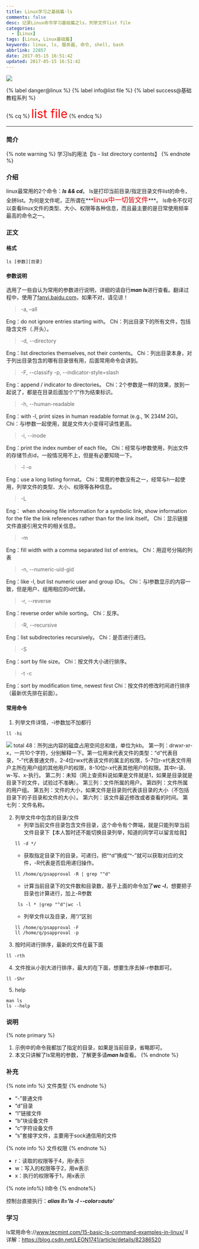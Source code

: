 ```yaml
---
title: Linux学习之基础篇-ls
comments: false
desc: 记录Linux命令学习基础篇之ls，列举文件list file
categories:
  - [Linux]
tags: [Linux, Linux基础篇]
keywords: linux, ls, 服务器, 命令, shell, bash
abbrlink: 22857
date: 2017-05-15 16:51:42
updated: 2017-05-15 16:51:42
---
```


![](/images/article_linux_ls.png)

{% label danger@linux %} {% label info@list file %} {% label success@基础教程系列 %} 

{% cq %}
<font size=6.5 color='red'>list file</font>
{% endcq %}

<!--more-->
<hr />

### 简介
{% note warning %}
学习ls的用法【ls - list directory contents】
{% endnote %}

### 介绍
linux最常用的2个命令：***ls && cd***。
ls是打印当前目录/指定目录文件list的命令，全拼list。为何是文件呢，正所谓在***<font color="#dd0000" size="4">linux中一切皆文件</font>***。 ls命令不仅可以查看linux文件的类型、大小、权限等各种信息，而且最主要的是日常使用频率最高的命令之一。

### 正文

#### 格式

```
ls [参数][目录]
```

#### 参数说明

选用了一些自认为常用的参数进行说明，详细的请自行***man ls***进行查看。翻译过程中，使用了[fanyi.baidu.com](https://fanyi.baidu.com/)，如果不对，请见谅！

> -a, –all

Eng：do not ignore entries starting with。
Chi：列出目录下的所有文件，包括隐含文件（.开头）。


> -d, --directory

Eng：list directories themselves, not their contents。
Chi：列出目录本身，对于列出目录包含的哪有目录很有用，后面常用命令会讲到。

> -F, --classify
-p, --indicator-style=slash

Eng：append / indicator to directories。
Chi：2个参数是一样的效果，放到一起说了，都是在目录后面加个“/”作为结束标识。

> -h, --human-readable

Eng：with -l, print sizes in human readable format (e.g., 1K 234M 2G)。
Chi：与l参数一起使用，就是文件大小变得可读性更高。

>  -i, --inode

Eng：print the index number of each file。
Chi：经常与l参数使用，列出文件的存储节点id，一般情况用不上，但是有必要知晓一下。

> -l
-o


Eng：use a long listing format。
Chi：常用的参数没有之一，经常与h一起使用，列举文件的类型、大小、权限等各种信息。

> -L

Eng： when showing file information for a symbolic link, show information for the file the link references rather than for the link itself。
Chi：显示链接文件直接引用文件的相关信息。

> -m

Eng：fill width with a comma separated list of entries。
Chi：用逗号分隔的列表

> -n, --numeric-uid-gid

Eng：like -l, but list numeric user and group IDs。
Chi：与l参数显示的内容一致，但是用户、组用相应的id代替。

> -r, --reverse

Eng：reverse order while sorting。
Chi：反序。

> -R, --recursive

Eng：list subdirectories recursively。
Chi：是否进行递归。

>  -S

Eng：sort by file size。
Chi：按文件大小进行排序。

> -t
-c

Eng：sort by modification time, newest first
Chi：按文件的修改时间进行排序（最新优先排在前面）。

#### 常用命令

1. 列举文件详情，-i参数加不加都行
```
ll -hi
```
![](article_linux_ls_ll.png)
total 48：所列出内容的磁盘占用空间总和值，单位为kb。
第一列：drwxr-xr-x，一共10个字符，分别解释一下。第一位用来代表文件的类型：“d”代表目录，“-”代表普通文件，2-4位rwx代表该文件的属主的权限，5-7位r-x代表文件用户主所在用户组的其他用户的权限，8-10位r-x代表其他用户的权限。其中r-读、w-写、x-执行。
第二列：未知（网上查资料说如果是文件就是1，如果是目录就是目录下的文件，试验过不准确）。
第三列：文件所属的用户。
第四列：文件所属的用户组。
第五列：文件的大小，如果文件是目录则代表该目录的大小（不包括目录下的子目录和文件的大小）。
第六列：该文件最近修改或者查看的时间。
第七列：文件名称。

2. 列举文件中包含的目录/文件
    - 列举当前文件目录包含文件目录，这个命令有个弊端，就是只能列举当前文件目录下【本人暂时还不能切换目录列举，知道的同学可以留言给我】
    ```
    ll -d */
    ```
    - 获取指定目录下的目录，可递归，把“^d”换成“^-”就可以获取对应的文件，-R代表是否启用递归操作。
    ```
    ll /home/q/psapproval -R | grep "^d"
    ```
    - 计算当前目录下的文件数和目录数，基于上面的命令加了***wc -l***，想要把子目录也计算进行，加上-R参数
    ```
     ls -l * |grep "^d"|wc -l
    ```
    - 列举文件以及目录，用“/”区别
    ```
    ll /home/q/psapproval -F
    ll /home/q/psapproval -p
    ```
3. 按时间进行排序，最新的文件在最下面
```
ll -rth
```
4. 文件按从小到大进行排序，最大的在下面，想要生序去掉-r参数即可。
```
ll -Shr
```
5. help
```
man ls
ls --help
```


### 说明

{% note primary %}
1. 示例中的命令我都加了指定的目录，如果是当前目录，省略即可。
2. 本文只讲解了ls常用的参数，了解更多请***man ls***查看。
{% endnote %}

### 补充

{% note info %}
文件类型
{% endnote %}

- “-”普通文件
- “d”目录
- “l”链接文件
- “b”块设备文件
- “c”字符设备文件
- “s”套接字文件，主要用于sock通信用的文件

{% note info %}
文件权限
{% endnote %}

- r：读取的权限等于4，用r表示
- w：写入的权限等于2，用w表示
- x：执行的权限等于1，用x表示

{% note info%}
ll命令
{% endnote%}

控制台直接执行：***alias ll='ls -l --color=auto'***

### 学习

ls常用命令://www.tecmint.com/15-basic-ls-command-examples-in-linux/
ll详解：https://blog.csdn.net/LEON1741/article/details/82386520
